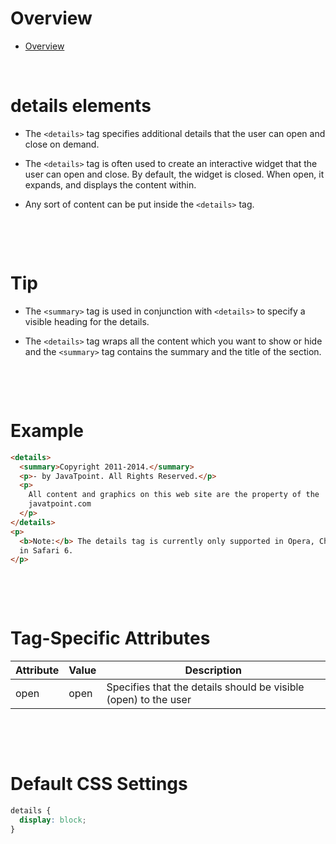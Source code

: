 # Overview

- [Overview](#overview)

&nbsp;

# details elements

- The `<details>` tag specifies additional details that the user can open and close on demand.

- The `<details>` tag is often used to create an interactive widget that the user can open and close. By default, the widget is closed. When open, it expands, and displays the content within.

- Any sort of content can be put inside the `<details>` tag.

&nbsp;

&nbsp;

# Tip

- The `<summary>` tag is used in conjunction with `<details>` to specify a visible heading for the details.

- The `<details>` tag wraps all the content which you want to show or hide and the `<summary>` tag contains the summary and the title of the section.

&nbsp;

&nbsp;

# Example

```html
<details>
  <summary>Copyright 2011-2014.</summary>
  <p>- by JavaTpoint. All Rights Reserved.</p>
  <p>
    All content and graphics on this web site are the property of the
    javatpoint.com
  </p>
</details>
<p>
  <b>Note:</b> The details tag is currently only supported in Opera, Chrome, and
  in Safari 6.
</p>
```

&nbsp;

&nbsp;

# Tag-Specific Attributes

| Attribute | Value | Description                                                     |
| --------- | ----- | --------------------------------------------------------------- |
| open      | open  | Specifies that the details should be visible (open) to the user |

&nbsp;

&nbsp;

# Default CSS Settings

```css
details {
  display: block;
}
```
